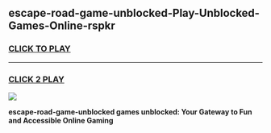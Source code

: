 
## escape-road-game-unblocked-Play-Unblocked-Games-Online-rspkr
<h3>
<a href="https://premium76.site?title=escape-road-game-unblocked&ref=25A">CLICK TO PLAY</a></h3>
<hr>

<h3>
<a href="https://premium76.site?title=escape-road-game-unblocked&ref=25A">CLICK 2 PLAY</a>
  
</h3>

<a href="https://premium76.site?title=escape-road-game-unblocked&ref=25A"><img src="https://clearcache.store/games.png"></a>


**escape-road-game-unblocked games unblocked: Your Gateway to Fun and Accessible Online Gaming**
